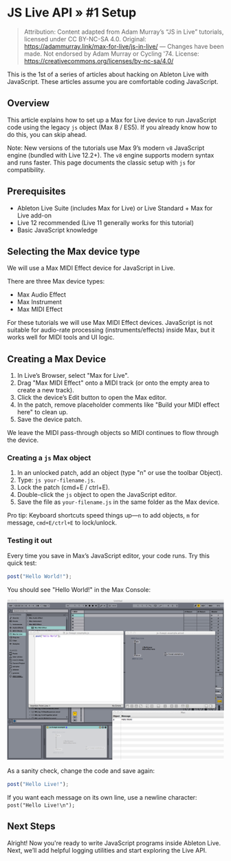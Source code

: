# JS Live API » #1 Setup

> Attribution: Content adapted from Adam Murray’s “JS in Live” tutorials, licensed under CC BY-NC-SA 4.0. Original: https://adammurray.link/max-for-live/js-in-live/ — Changes have been made. Not endorsed by Adam Murray or Cycling '74. License: https://creativecommons.org/licenses/by-nc-sa/4.0/

This is the 1st of a series of articles about hacking on Ableton Live with JavaScript. These articles assume you are comfortable coding JavaScript.

## Overview

This article explains how to set up a Max for Live device to run JavaScript code using the legacy `js` object (Max 8 / ES5). If you already know how to do this, you can skip ahead.

Note: New versions of the tutorials use Max 9’s modern `v8` JavaScript engine (bundled with Live 12.2+). The `v8` engine supports modern syntax and runs faster. This page documents the classic setup with `js` for compatibility.

## Prerequisites

- Ableton Live Suite (includes Max for Live) or Live Standard + Max for Live add-on
- Live 12 recommended (Live 11 generally works for this tutorial)
- Basic JavaScript knowledge

## Selecting the Max device type

We will use a Max MIDI Effect device for JavaScript in Live.

There are three Max device types:

- Max Audio Effect
- Max Instrument
- Max MIDI Effect

For these tutorials we will use Max MIDI Effect devices. JavaScript is not suitable for audio-rate processing (instruments/effects) inside Max, but it works well for MIDI tools and UI logic.

## Creating a Max Device

1. In Live’s Browser, select "Max for Live".
2. Drag "Max MIDI Effect" onto a MIDI track (or onto the empty area to create a new track).
3. Click the device’s Edit button to open the Max editor.
4. In the patch, remove placeholder comments like "Build your MIDI effect here" to clean up.
5. Save the device patch.

We leave the MIDI pass-through objects so MIDI continues to flow through the device.

### Creating a `js` Max object

1. In an unlocked patch, add an object (type "n" or use the toolbar Object).
2. Type: `js your-filename.js`.
3. Lock the patch (cmd+E / ctrl+E).
4. Double-click the `js` object to open the JavaScript editor.
5. Save the file as `your-filename.js` in the same folder as the Max device.

Pro tip: Keyboard shortcuts speed things up—`n` to add objects, `m` for message, `cmd+E/ctrl+E` to lock/unlock.

### Testing it out

Every time you save in Max’s JavaScript editor, your code runs. Try this quick test:

```javascript
post("Hello World!");
```

You should see "Hello World!" in the Max Console:

![Setup Screenshot](../js-live-api-setup.png)

As a sanity check, change the code and save again:

```javascript
post("Hello Live!");
```

If you want each message on its own line, use a newline character: `post("Hello Live!\n");`

## Next Steps

Alright! Now you're ready to write JavaScript programs inside Ableton Live. Next, we’ll add helpful logging utilities and start exploring the Live API.